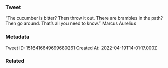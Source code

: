### Tweet
“The cucumber is bitter? Then throw it out. There are brambles in the path? Then go around. That’s all you need to know.” Marcus Aurelius

### Metadata
Tweet ID: 1516416649699680261
Created At: 2022-04-19T14:01:17.000Z

### Related

